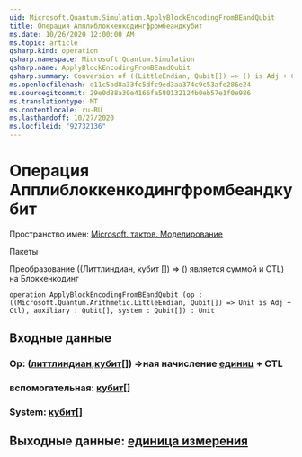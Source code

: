 ```yaml
---
uid: Microsoft.Quantum.Simulation.ApplyBlockEncodingFromBEandQubit
title: Операция Апплиблоккенкодингфромбеандкубит
ms.date: 10/26/2020 12:00:00 AM
ms.topic: article
qsharp.kind: operation
qsharp.namespace: Microsoft.Quantum.Simulation
qsharp.name: ApplyBlockEncodingFromBEandQubit
qsharp.summary: Conversion of ((LittleEndian, Qubit[]) => () is Adj + Ctl) to BlockEncoding
ms.openlocfilehash: d11c5bd8a33fc5dfc9ed3aa374c9c53afe286e24
ms.sourcegitcommit: 29e0d88a30e4166fa580132124b0eb57e1f0e986
ms.translationtype: MT
ms.contentlocale: ru-RU
ms.lasthandoff: 10/27/2020
ms.locfileid: "92732136"
---
```

# <a name="applyblockencodingfrombeandqubit-operation"></a>Операция Апплиблоккенкодингфромбеандкубит

Пространство имен: [Microsoft. тактов. Моделирование](xref:Microsoft.Quantum.Simulation)

Пакеты [](https://nuget.org/packages/)


Преобразование ((Литтлиндиан, кубит []) => () является суммой и CTL) на Блоккенкодинг

```qsharp
operation ApplyBlockEncodingFromBEandQubit (op : ((Microsoft.Quantum.Arithmetic.LittleEndian, Qubit[]) => Unit is Adj + Ctl), auxiliary : Qubit[], system : Qubit[]) : Unit
```


## <a name="input"></a>Входные данные

### <a name="op--littleendianqubit--unit-adj--ctl"></a>Op: ([литтлиндиан](xref:Microsoft.Quantum.Arithmetic.LittleEndian),[кубит](xref:microsoft.quantum.lang-ref.qubit)[]) =>ная начисление [единиц](xref:microsoft.quantum.lang-ref.unit) + CTL




### <a name="auxiliary--qubit"></a>вспомогательная: [кубит](xref:microsoft.quantum.lang-ref.qubit)[]




### <a name="system--qubit"></a>System: [кубит](xref:microsoft.quantum.lang-ref.qubit)[]





## <a name="output--unit"></a>Выходные данные: [единица измерения](xref:microsoft.quantum.lang-ref.unit)


